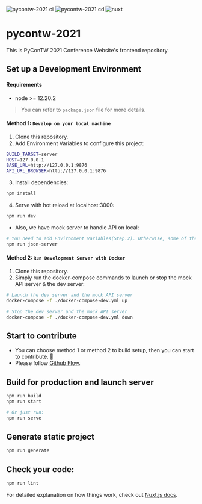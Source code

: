 ![pycontw-2021 ci](https://github.com/pycontw/pycontw-2021/actions/workflows/ci.yml/badge.svg)
![pycontw-2021 cd](https://github.com/pycontw/pycontw-2021/actions/workflows/cd.yml/badge.svg)
![nuxt](https://img.shields.io/badge/Framework-Nuxt.js-04C58E.svg)

# pycontw-2021

This is PyConTW 2021 Conference Website's frontend repository.

## Set up a Development Environment

#### Requirements
- node >= 12.20.2
> You can refer to `package.json` file for more details.

#### Method 1: `Develop on your local machine`
1. Clone this repository.
2. Add Environment Variables to configure this project:
```bash
BUILD_TARGET=server                                                   
HOST=127.0.0.1
BASE_URL=http://127.0.0.1:9876
API_URL_BROWSER=http://127.0.0.1:9876
```
3. Install dependencies:
```bash
npm install
```
4. Serve with hot reload at localhost:3000:
```bash
npm run dev
```

- Also, we have mock server to handle API on local:
```bash
# You need to add Environment Variables(Step.2). Otherwise, some of the pages may not work correctly.
npm run json-server
```

#### Method 2: `Run Development Server with Docker`

1. Clone this repository.
2. Simply run the docker-compose commands to launch or stop the mock API server & the dev server:


```bash
# Launch the dev server and the mock API server
docker-compose -f ./docker-compose-dev.yml up

# Stop the dev server and the mock API server
docker-compose -f ./docker-compose-dev.yml down
```

## Start to contribute
- You can choose method 1 or method 2 to build setup, then you can start to contribute. 🙌
- Please follow [Github Flow](https://guides.github.com/introduction/flow/).

## Build for production and launch server
```bash
npm run build
npm run start

# Or just run:
npm run serve
```

## Generate static project
```bash
npm run generate
```

## Check your code:
```bash
npm run lint
```

For detailed explanation on how things work, check out [Nuxt.js docs](https://nuxtjs.org).